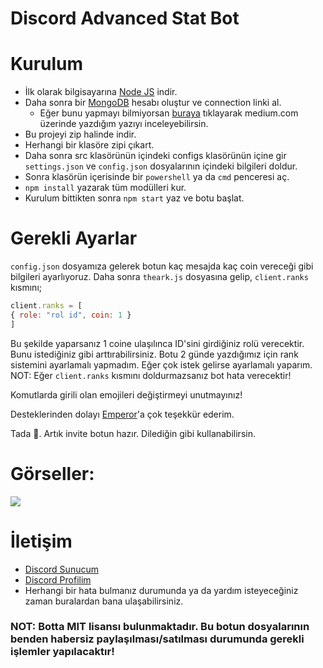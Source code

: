 # Discord Advanced Stat Bot

# Kurulum
* İlk olarak bilgisayarına [Node JS](https://nodejs.org/en/) indir.
* Daha sonra bir [MongoDB](http://mongodb.com) hesabı oluştur ve connection linki al.
  * Eğer bunu yapmayı bilmiyorsan [buraya](https://medium.com/@thearkxd/node-js-projeleri-için-mongodb-atlas-connection-linki-alma-5d955bbe5ae6) tıklayarak medium.com üzerinde yazdığım yazıyı inceleyebilirsin.
* Bu projeyi zip halinde indir.
* Herhangi bir klasöre zipi çıkart.
* Daha sonra src klasörünün içindeki configs klasörünün içine gir `settings.json` ve `config.json` dosyalarının içindeki bilgileri doldur.
* Sonra klasörün içerisinde bir `powershell` ya da `cmd` penceresi aç.
* ```npm install``` yazarak tüm modülleri kur.
* Kurulum bittikten sonra ```npm start``` yaz ve botu başlat.

# Gerekli Ayarlar
`config.json` dosyamıza gelerek botun kaç mesajda kaç coin vereceği gibi bilgileri ayarlıyoruz.
Daha sonra `theark.js` dosyasına gelip, `client.ranks` kısmını;
```js
client.ranks = [
{ role: "rol id", coin: 1 }
]
```
Bu şekilde yaparsanız 1 coine ulaşılınca ID'sini girdiğiniz rolü verecektir.
Bunu istediğiniz gibi arttırabilirsiniz.
Botu 2 günde yazdığımız için rank sistemini ayarlamalı yapmadım. Eğer çok istek gelirse ayarlamalı yaparım.
NOT: Eğer `client.ranks` kısmını doldurmazsanız bot hata verecektir!

Komutlarda girili olan emojileri değiştirmeyi unutmayınız!

Desteklerinden dolayı [Emperor](https://discord.com/users/752513181360062574)'a çok teşekkür ederim.

Tada 🎉. Artık invite botun hazır. Dilediğin gibi kullanabilirsin.

# Görseller:
<img src="https://cdn.discordapp.com/attachments/717686233027051612/816195201151270932/unknown.png">

# İletişim
* [Discord Sunucum](https://discord.gg/UEPcFtytcc)
* [Discord Profilim](https://discord.com/users/350976460313329665)
* Herhangi bir hata bulmanız durumunda ya da yardım isteyeceğiniz zaman buralardan bana ulaşabilirsiniz.

### NOT: Botta MIT lisansı bulunmaktadır. Bu botun dosyalarının benden habersiz paylaşılması/satılması durumunda gerekli işlemler yapılacaktır!
